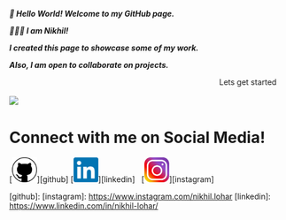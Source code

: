   <i><b>👋 Hello World! Welcome to my GitHub page.<br>

  🙋🏻‍♂️ I am Nikhil!

  I created this page to showcase some of my work.<br>
  
  Also, I am open to collaborate on projects.<br>

  </b></i>
  
  <marquee>Lets get started</marquee><br>
  
  [![](https://github-readme-stats.vercel.app/api?username=nikhillohar&count_private=true&show_icons=true&theme=radical&hide_rank=false)](https://github.com/anuraghazra/github-readme-stats)
  

<!---
nikhillohar/nikhillohar is a ✨ special ✨ repository because its `README.md` (this file) appears on your GitHub profile.
You can click the Preview link to take a look at your changes.
--->
# Connect with me on Social Media!<br>
  [<img  src="github.png"  width="45"  height="45"  style="background-color:white;">][github]
  [<img  src="linkedIn.png"  width="45"  height="45"  style="background-color:white;">][linkedin]
  &nbsp;
  [<img  src="instagram.svg" width="45" height="45"   style="background-color:white;">][instagram]
  
[github]: 
[instagram]:  https://www.instagram.com/nikhil.lohar
[linkedin]:   https://www.linkedin.com/in/nikhil-lohar/

